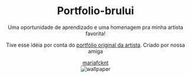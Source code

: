 <h1 align="center"> Portfolio-brului </h1>
<p align="center">
Uma oportunidade de aprendizado e uma homenagem pra minha artista favorita!
</p>

<p align="center">Tive esse idéia por conta do <a href="https://mariafcknt.github.io/portfolio-brului/index.html">portfólio original da artista</a>. Criado por nossa amiga</p>
<div align="center">
<a href="https://github.com/mariafcknt">mariafcknt</a>
</div>

<div align="center">
<img src="https://mariafcknt.github.io/portfolio-brului/img/Yamiyo.jpg" alt="wallpaper">
</div>
